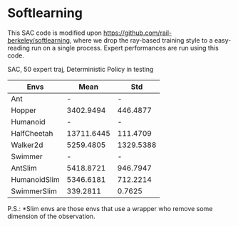 # Softlearning
This SAC code is modified upon https://github.com/rail-berkeley/softlearning, where we drop the ray-based training style to a easy-reading run on a single process. Expert performances are run using this code.

SAC, 50 expert traj, Deterministic Policy in testing

| Envs | Mean | Std
| ----  | ----  | ----  |
| Ant | - | - |
| Hopper | 3402.9494 | 446.4877 |
| Humanoid | - | - |
| HalfCheetah | 13711.6445 | 111.4709 |
| Walker2d | 5259.4805 | 1329.5388 |
| Swimmer | - | - |
| AntSlim | 5418.8721 | 946.7947 |
| HumanoidSlim | 5346.6181 | 712.2214 |
| SwimmerSlim | 339.2811 | 0.7625 |

P.S.: *Slim envs are those envs that use a wrapper who remove some dimension of the observation.
